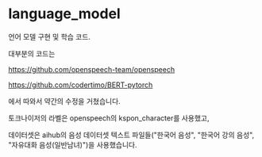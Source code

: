 # language_model
 
언어 모델 구현 및 학습 코드.

대부분의 코드는

https://github.com/openspeech-team/openspeech

https://github.com/codertimo/BERT-pytorch

에서 따와서 약간의 수정을 거쳤습니다.

토크나이저의 라벨은 openspeech의 kspon_character를 사용했고,

데이터셋은 aihub의 음성 데이터셋 텍스트 파일들("한국어 음성", "한국어 강의 음성", "자유대화 음성(일반남녀)")을 사용했습니다.

